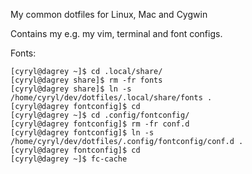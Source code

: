 My common dotfiles for Linux, Mac and Cygwin

Contains my e.g. my vim, terminal and font configs.

Fonts:

    [cyryl@dagrey ~]$ cd .local/share/  
    [cyryl@dagrey share]$ rm -fr fonts 
    [cyryl@dagrey share]$ ln -s /home/cyryl/dev/dotfiles/.local/share/fonts .
    [cyryl@dagrey fontconfig]$ cd
    [cyryl@dagrey ~]$ cd .config/fontconfig/       
    [cyryl@dagrey fontconfig]$ rm -fr conf.d 
    [cyryl@dagrey fontconfig]$ ln -s /home/cyryl/dev/dotfiles/.config/fontconfig/conf.d .
    [cyryl@dagrey fontconfig]$ cd
    [cyryl@dagrey ~]$ fc-cache


